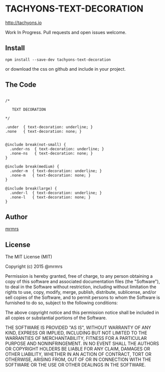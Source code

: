 # TACHYONS-TEXT-DECORATION

http://tachyons.io

Work In Progress. Pull requests and open issues welcome.

## Install
```
npm install --save-dev tachyons-text-decoration
```
or download the css on github and include in your project.

## The Code
```

/*

   TEXT DECORATION

*/

.under  { text-decoration: underline; }
.none   { text-decoration: none; }


@include break(not-small) {
  .under-ns  { text-decoration: underline; }
  .none-ns   { text-decoration: none; }
}

@include break(medium) {
  .under-m  { text-decoration: underline; }
  .none-m   { text-decoration: none; }
}

@include break(large) {
  .under-l  { text-decoration: underline; }
  .none-l   { text-decoration: none; }
}
```

## Author

[mrmrs](http://mrmrs.io)

## License

The MIT License (MIT)

Copyright (c) 2015 @mrmrs

Permission is hereby granted, free of charge, to any person obtaining a copy
of this software and associated documentation files (the "Software"), to deal
in the Software without restriction, including without limitation the rights
to use, copy, modify, merge, publish, distribute, sublicense, and/or sell
copies of the Software, and to permit persons to whom the Software is
furnished to do so, subject to the following conditions:

The above copyright notice and this permission notice shall be included in
all copies or substantial portions of the Software.

THE SOFTWARE IS PROVIDED "AS IS", WITHOUT WARRANTY OF ANY KIND, EXPRESS OR
IMPLIED, INCLUDING BUT NOT LIMITED TO THE WARRANTIES OF MERCHANTABILITY,
FITNESS FOR A PARTICULAR PURPOSE AND NONINFRINGEMENT. IN NO EVENT SHALL THE
AUTHORS OR COPYRIGHT HOLDERS BE LIABLE FOR ANY CLAIM, DAMAGES OR OTHER
LIABILITY, WHETHER IN AN ACTION OF CONTRACT, TORT OR OTHERWISE, ARISING FROM,
OUT OF OR IN CONNECTION WITH THE SOFTWARE OR THE USE OR OTHER DEALINGS IN
THE SOFTWARE.

